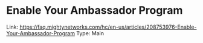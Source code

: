 # Enable Your Ambassador Program

Link: https://faq.mightynetworks.com/hc/en-us/articles/208753976-Enable-Your-Ambassador-Program
Type: Main